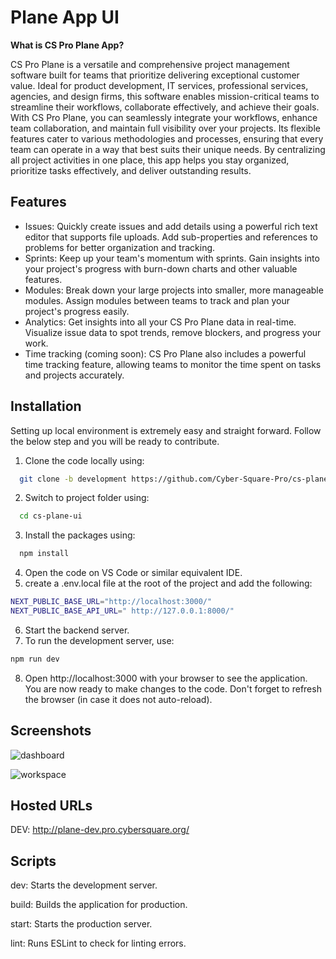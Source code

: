 # Plane App UI
**What is CS Pro Plane App?**

CS Pro Plane is a versatile and comprehensive project management software built for teams that prioritize delivering exceptional customer
value. Ideal for product development, IT services, professional services, agencies, and design firms, this software enables mission-critical
teams to streamline their workflows, collaborate effectively, and achieve their goals.
With CS Pro Plane, you can seamlessly integrate your workflows, enhance team collaboration, and maintain full visibility over your projects.
Its flexible features cater to various methodologies and processes, ensuring that every team can operate in a way that best suits their
unique needs. By centralizing all project activities in one place, this app helps you stay organized, prioritize tasks effectively, and deliver
outstanding results.



## Features

- Issues: Quickly create issues and add details using a powerful rich text editor that supports file uploads. Add sub-properties and references to problems for better organization and tracking.
- Sprints: Keep up your team's momentum with sprints. Gain insights into your project's progress with burn-down charts and other valuable features.
- Modules: Break down your large projects into smaller, more manageable modules. Assign modules between teams to track and plan your project's progress easily.
- Analytics: Get insights into all your CS Pro Plane data in real-time. Visualize issue data to spot trends, remove blockers, and progress your work.
- Time tracking (coming soon): CS Pro Plane also includes a powerful time tracking feature, allowing teams to monitor the time spent on tasks and projects accurately.


## Installation

Setting up local environment is extremely easy and straight forward. Follow the below step and you will be ready to contribute.

1. Clone the code locally using:


```bash
  git clone -b development https://github.com/Cyber-Square-Pro/cs-plane-ui.git

```
2. Switch to project folder using:
```bash
  cd cs-plane-ui

```
3. Install the packages using:
```bash
  npm install
```
4. Open the code on VS Code or similar equivalent IDE.
5. create a .env.local file at the root of the project and add the following:
```bash
NEXT_PUBLIC_BASE_URL="http://localhost:3000/"
NEXT_PUBLIC_BASE_API_URL=" http://127.0.0.1:8000/"
```
6. Start the backend server.
7. To run the development server, use:
```bash
npm run dev
```
8. Open http://localhost:3000 with your browser to see the application.
You are now ready to make changes to the code. Don't forget to refresh the browser (in case it does not auto-reload).



## Screenshots

![dashboard](https://github.com/Cyber-Square-Pro/cs-pro-plane-ui/assets/154955593/9c51e9ef-1a42-47b4-a8d4-51a9ad54c041)

![workspace](https://github.com/Cyber-Square-Pro/cs-pro-plane-ui/assets/154955593/3b449d9d-c34f-4539-901d-771584443a79)


## Hosted URLs

DEV: http://plane-dev.pro.cybersquare.org/
## Scripts

dev: Starts the development server.

build: Builds the application for production.

start: Starts the production server.

lint: Runs ESLint to check for linting errors.